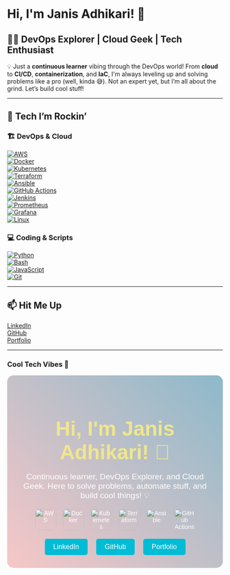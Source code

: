 # Hi, I'm Janis Adhikari! 🚀

## 👨‍💻 DevOps Explorer | Cloud Geek | Tech Enthusiast

💡 Just a **continuous learner** vibing through the DevOps world! From **cloud** to **CI/CD**, **containerization**, and **IaC**, I'm always leveling up and solving problems like a pro (well, kinda 😅). Not an expert yet, but I’m all about the grind. Let’s build cool stuff!

---

## 🔧 Tech I’m Rockin’

### 🏗 DevOps & Cloud
[![AWS](https://img.shields.io/badge/AWS-Cloud-orange?style=flat&logo=amazonaws)](https://aws.amazon.com/)  
[![Docker](https://img.shields.io/badge/Docker-Container-blue?style=flat&logo=docker)](https://www.docker.com/)  
[![Kubernetes](https://img.shields.io/badge/Kubernetes-Orch-blue?style=flat&logo=kubernetes)](https://kubernetes.io/)  
[![Terraform](https://img.shields.io/badge/Terraform-IaC-purple?style=flat&logo=terraform)](https://www.terraform.io/)  
[![Ansible](https://img.shields.io/badge/Ansible-Automation-red?style=flat&logo=ansible)](https://www.ansible.com/)  
[![GitHub Actions](https://img.shields.io/badge/GitHub%20Actions-CI/CD-black?style=flat&logo=githubactions)](https://github.com/features/actions)  
[![Jenkins](https://img.shields.io/badge/Jenkins-CI/CD-yellow?style=flat&logo=jenkins)](https://www.jenkins.io/)  
[![Prometheus](https://img.shields.io/badge/Prometheus-Monitoring-orange?style=flat&logo=prometheus)](https://prometheus.io/)  
[![Grafana](https://img.shields.io/badge/Grafana-Viz-red?style=flat&logo=grafana)](https://grafana.com/)  
[![Linux](https://img.shields.io/badge/Linux-OS-black?style=flat&logo=linux)](https://www.linux.org/)  

### 💻 Coding & Scripts
[![Python](https://img.shields.io/badge/Python-%2314354C.svg?style=flat&logo=python&logoColor=white)](https://www.python.org/)  
[![Bash](https://img.shields.io/badge/Bash-%23121011.svg?style=flat&logo=gnu-bash&logoColor=white)](https://www.gnu.org/software/bash/)  
[![JavaScript](https://img.shields.io/badge/JS-%23F7DF1E.svg?style=flat&logo=javascript&logoColor=black)](https://developer.mozilla.org/en-US/docs/Web/JavaScript)  
[![Git](https://img.shields.io/badge/Git-Vers%20Control-red?style=flat&logo=git)](https://git-scm.com/)  

---

## 📫 Hit Me Up

[LinkedIn](https://www.linkedin.com/in/janisadhikari)  
[GitHub](https://github.com/janisadhi)  
[Portfolio](https://janis.com.np)

---

### Cool Tech Vibes 🚀
<div style="background: linear-gradient(45deg, #f7c7c7, #8db9ca); padding: 30px; border-radius: 15px; text-align: center; color: white; font-family: 'Arial', sans-serif;">
  <h2 style="font-size: 3rem; margin-bottom: 10px; color: #f0e68c;">Hi, I'm Janis Adhikari! 🚀</h2>
  <p style="font-size: 1.2rem; margin-bottom: 20px;">Continuous learner, DevOps Explorer, and Cloud Geek. Here to solve problems, automate stuff, and build cool things! 💡</p>

  <div style="display: flex; flex-wrap: wrap; justify-content: center; gap: 15px; margin-bottom: 20px;">
    <img src="https://img.shields.io/badge/AWS-Cloud-orange?style=flat&logo=amazonaws" alt="AWS" style="width: 50px; height: 50px; border-radius: 12px;">
    <img src="https://img.shields.io/badge/Docker-Container-blue?style=flat&logo=docker" alt="Docker" style="width: 50px; height: 50px; border-radius: 12px;">
    <img src="https://img.shields.io/badge/Kubernetes-Orch-blue?style=flat&logo=kubernetes" alt="Kubernetes" style="width: 50px; height: 50px; border-radius: 12px;">
    <img src="https://img.shields.io/badge/Terraform-IaC-purple?style=flat&logo=terraform" alt="Terraform" style="width: 50px; height: 50px; border-radius: 12px;">
    <img src="https://img.shields.io/badge/Ansible-Automation-red?style=flat&logo=ansible" alt="Ansible" style="width: 50px; height: 50px; border-radius: 12px;">
    <img src="https://img.shields.io/badge/GitHub%20Actions-CI/CD-black?style=flat&logo=githubactions" alt="GitHub Actions" style="width: 50px; height: 50px; border-radius: 12px;">
  </div>

  <div style="display: flex; justify-content: center; gap: 20px;">
    <a href="https://www.linkedin.com/in/janisadhikari" target="_blank" style="padding: 10px 20px; text-decoration: none; background-color: #00bcd4; color: white; border-radius: 5px; font-size: 1rem;">LinkedIn</a>
    <a href="https://github.com/janisadhi" target="_blank" style="padding: 10px 20px; text-decoration: none; background-color: #00bcd4; color: white; border-radius: 5px; font-size: 1rem;">GitHub</a>
    <a href="https://janis.com.np" target="_blank" style="padding: 10px 20px; text-decoration: none; background-color: #00bcd4; color: white; border-radius: 5px; font-size: 1rem;">Portfolio</a>
  </div>
</div>

